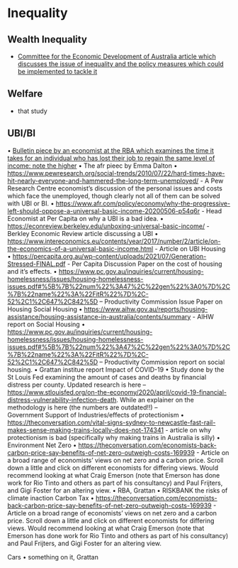 # Inequality
## Wealth Inequality
- [Committee for the Economic Development of Australia article which discusses the issue of inequality and the policy measures which could be implemented to tackle it](https://www.ceda.com.au/ResearchAndPolicies/Research/Economy/Disrupting-Disadvantage-Part-2)
## Welfare
 - that study
## UBI/BI
• [Bulletin piece by an economist at the RBA which examines the time it takes for an individual who has lost their job to regain the same level of income: note the higher](https://www.rba.gov.au/publications/bulletin/2021/sep/the-financial-cost-of-job-loss-in-australia.html)
    • The afr pieec by Emma Dalton
    • https://www.pewresearch.org/social-trends/2010/07/22/hard-times-have-hit-nearly-everyone-and-hammered-the-long-term-unemployed/ - A Pew Research Centre economist’s discussion of the personal issues and costs which face the unemployed, though clearly not all of them can be solved with UBI or BI.
    • https://www.afr.com/policy/economy/why-the-progressive-left-should-oppose-a-universal-basic-income-20200506-p54q6r - Head Economist at Per Capita on why a UBI is a bad idea.
    • https://econreview.berkeley.edu/unboxing-universal-basic-income/ - Berkley Economic Review article discussing a UBI
    • https://www.intereconomics.eu/contents/year/2017/number/2/article/on-the-economics-of-a-universal-basic-income.html - Article on UBI 
Housing
    • https://percapita.org.au/wp-content/uploads/2021/07/Generation-Stressed-FINAL.pdf - Per Capita Discussion Paper on the cost of housing and it’s effects.
    • https://www.pc.gov.au/inquiries/current/housing-homelessness/issues/housing-homelessness-issues.pdf#%5B%7B%22num%22%3A47%2C%22gen%22%3A0%7D%2C%7B%22name%22%3A%22FitR%22%7D%2C-52%2C1%2C647%2C842%5D – Productivity Commission Issue Paper on Housing
Social Housing
    • https://www.aihw.gov.au/reports/housing-assistance/housing-assistance-in-australia/contents/summary - AIHW report on Social Housing
    • https://www.pc.gov.au/inquiries/current/housing-homelessness/issues/housing-homelessness-issues.pdf#%5B%7B%22num%22%3A47%2C%22gen%22%3A0%7D%2C%7B%22name%22%3A%22FitR%22%7D%2C-52%2C1%2C647%2C842%5D – Productivity Commission report on social housing.
    • Grattan institue report
Impact of COVID-19
    • Study done by the St Louis Fed examining the amount of cases and deaths by financial distress per county. Updated research is here – https://www.stlouisfed.org/on-the-economy/2020/april/covid-19-financial-distress-vulnerability-infection-death. While an explainer on the methodology is here (the numbers are outdated!!)  –  
Government Support of Industries/effects of protectionism
    • https://theconversation.com/vital-signs-sydney-to-newcastle-fast-rail-makes-sense-making-trains-locally-does-not-174341 - article on why protectionism is bad (specifically why making trains in Australia is silly)
    • 
Environment
Net Zero
    • https://theconversation.com/economists-back-carbon-price-say-benefits-of-net-zero-outweigh-costs-169939 - Article on a broad range of economists’ views on net zero and a carbon price. Scroll down a little and click on different economists for differing views. Would recommend looking at what Craig Emerson (note that Emerson has done work for Rio Tinto and others as part of his consultancy) and Paul Frijters, and Gigi Foster for an altering view.
    • RBA, Grattan
    • RISKBANK the risks of climate inaction
Carbon Tax
    • https://theconversation.com/economists-back-carbon-price-say-benefits-of-net-zero-outweigh-costs-169939 - Article on a broad range of economists’ views on net zero and a carbon price. Scroll down a little and click on different economists for differing views. Would recommend looking at what Craig Emerson (note that Emerson has done work for Rio Tinto and others as part of his consultancy) and Paul Frijters, and Gigi Foster for an altering view.

Cars
    • something on it, Grattan